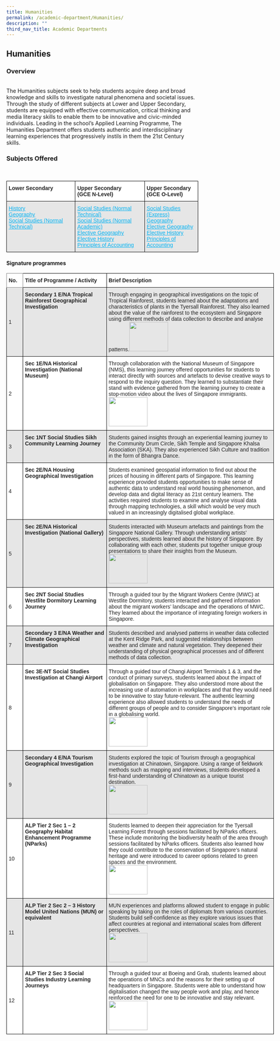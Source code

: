 ```yaml
---
title: Humanities
permalink: /academic-department/Humanities/
description: ""
third_nav_title: Academic Departments
---
```

## Humanities


### Overview
<br>
The Humanities subjects seek to help students acquire deep and broad knowledge and skills to investigate natural phenomena and societal issues. Through the study of different subjects at Lower and Upper Secondary, students are equipped with effective communication, critical thinking and media literacy skills to enable them to be innovative and civic-minded individuals. Leading in the school’s Applied Learning Programme, The Humanities Department offers students authentic and interdisciplinary learning experiences that progressively instils in them the 21st Century skills.

<br>

### Subjects Offered
<br>
<style type="text/css">
.tg  {border-collapse:collapse;border-spacing:0;}
.tg td{border-color:black;border-style:solid;border-width:1px;font-family:Arial, sans-serif;font-size:14px;
  overflow:hidden;padding:10px 5px;word-break:normal;}
.tg th{border-color:black;border-style:solid;border-width:1px;font-family:Arial, sans-serif;font-size:14px;
  font-weight:normal;overflow:hidden;padding:10px 5px;word-break:normal;}
.tg .tg-l2bf{background-color:#FFF;color:#222;font-weight:bold;text-align:left;vertical-align:top}
.tg .tg-xpaf{background-color:#E6E6E6;color:#02B2F2;text-align:left;text-decoration:underline;vertical-align:top}
</style>
<table class="tg">
<thead>
  <tr>
    <th class="tg-l2bf"><span style="font-weight:bold">Lower Secondary</span></th>
    <th class="tg-l2bf"><span style="font-weight:bold">Upper Secondary</span><br><span style="font-weight:bold">(GCE N-Level)</span></th>
    <th class="tg-l2bf"><span style="font-weight:bold">Upper Secondary</span><br><span style="font-weight:bold">(GCE O-Level)</span></th>
  </tr>
</thead>
<tbody>
  <tr>
    <td class="tg-xpaf"><a href="/files/TLS_2021%20History%20Lower%20Secondary%20Syllabus.pdf"><span style="text-decoration:underline;color:#02B2F2;background-color:transparent">History</span></a><br><a href="/files/TLS_2021-geography-syllabus-lower-secondary.pdf"><span style="text-decoration:underline;color:#02B2F2;background-color:transparent">Geography</span></a><br><a href="https://www.moe.gov.sg/-/media/files/secondary/syllabuses-nt/humanities/2020-social-studies-normal-technical-syllabus.pdf?la=en&hash=07043E7404C417133AB30B4A676EA332FF50B2D5%20"><span style="text-decoration:underline;color:#02B2F2;background-color:transparent">Social Studies (Normal Technical)</span></a></td>
    <td class="tg-xpaf"><a href="https://www.moe.gov.sg/-/media/files/secondary/syllabuses-nt/humanities/2020-social-studies-normal-technical-syllabus.pdf?la=en&hash=07043E7404C417133AB30B4A676EA332FF50B2D5%20"><span style="text-decoration:underline;color:#02B2F2;background-color:transparent">Social Studies (Normal Technical)</span></a><br><a href="https://www.moe.gov.sg/-/media/files/secondary/syllabuses/humanities/2016socialstudiesuppersecondaryexpressnormalacademicsyllabus.pdf?la=en&hash=9B08B98776850FA5CD56E5702BFE4B338D449BD4%20"><span style="text-decoration:underline;color:#02B2F2;background-color:transparent">Social Studies (Normal Academic)</span></a><br><a href="/files/TLS_2016socialstudiesuppersecondaryexpressnormalacademicsyllabus.pdf"><span style="text-decoration:underline;color:#02B2F2;background-color:transparent">Elective Geography</span></a><br><a href="/files/TLS_2013geographysyllabusuppersecondary4f5a5c38f22f6eceb9b0ff0000fcc945.pdf"><span style="text-decoration:underline;color:#02B2F2;background-color:transparent">Elective History</span></a><br><a href="/files/TLS_2017historyuppersecondarysyllabus.pdf"><span style="text-decoration:underline;color:#02B2F2;background-color:transparent">Principles of Accounting</span></a></td>
    <td class="tg-xpaf"><a href="https://www.moe.gov.sg/-/media/files/secondary/syllabuses/humanities/2016socialstudiesuppersecondaryexpressnormalacademicsyllabus.pdf?la=en&hash=9B08B98776850FA5CD56E5702BFE4B338D449BD4%20"><span style="text-decoration:underline;color:#02B2F2;background-color:transparent">Social Studies (Express)</span></a><br><a href="https://www.moe.gov.sg/-/media/files/secondary/syllabuses/humanities/2013geographysyllabusuppersecondary4f5a5c38f22f6eceb9b0ff0000fcc945.pdf?la=en&hash=E1759528DC97C94A91039D926737DFF4E44BBF90"><span style="text-decoration:underline;color:#02B2F2;background-color:transparent">Geography</span></a><br><a href="https://www.moe.gov.sg/-/media/files/secondary/syllabuses/humanities/2013geographysyllabusuppersecondary4f5a5c38f22f6eceb9b0ff0000fcc945.pdf?la=en&hash=E1759528DC97C94A91039D926737DFF4E44BBF90%20"><span style="text-decoration:underline;color:#02B2F2;background-color:transparent">Elective Geography</span></a><br><a href="https://www.moe.gov.sg/-/media/files/secondary/syllabuses/humanities/2017historyuppersecondarysyllabus.pdf?la=en&hash=CBBF3EE1C02FADE119EE556415BEA91377AB8488%20"><span style="text-decoration:underline;color:#02B2F2;background-color:transparent">Elective History</span></a><br><a href="https://www.moe.gov.sg/-/media/files/secondary/syllabuses/poa/2020principlesofaccountsexpressnormalacademicsyllabus.pdf?la=en&hash=1B295D1216DD653D6325011D177C7495277E9086%20"><span style="text-decoration:underline;color:#02B2F2;background-color:transparent">Principles of Accounting</span></a></td>
  </tr>
</tbody>
</table>

#### Signature programmes

<style type="text/css">
.tg  {border-collapse:collapse;border-spacing:0;}
.tg td{border-color:black;border-style:solid;border-width:1px;font-family:Arial, sans-serif;font-size:14px;
  overflow:hidden;padding:10px 5px;word-break:normal;}
.tg th{border-color:black;border-style:solid;border-width:1px;font-family:Arial, sans-serif;font-size:14px;
  font-weight:normal;overflow:hidden;padding:10px 5px;word-break:normal;}
.tg .tg-l2bf{background-color:#FFF;color:#222;font-weight:bold;text-align:left;vertical-align:top}
.tg .tg-h5mn{background-color:#E6E6E6;color:#222;text-align:left;vertical-align:middle}
.tg .tg-xyrl{background-color:#E6E6E6;color:#222;text-align:left;vertical-align:top}
.tg .tg-0f6e{background-color:#FFF;border-color:inherit;color:#222;font-weight:bold;text-align:left;vertical-align:top}
.tg .tg-rs0e{background-color:#E6E6E6;color:#222;font-weight:bold;text-align:left;vertical-align:top}
.tg .tg-1ppo{background-color:#FFF;color:#222;text-align:left;vertical-align:middle}
.tg .tg-tsok{background-color:#FFF;color:#222;text-align:left;vertical-align:top}
</style>
<table class="tg" style="undefined;table-layout: fixed; width: 703px">
<colgroup>
<col style="width: 43px">
<col style="width: 220px">
<col style="width: 440px">
</colgroup>
<thead>
  <tr>
    <th class="tg-0f6e"><span style="font-weight:bold">No.</span></th>
    <th class="tg-l2bf"><span style="font-weight:bold">Title of Programme / Activity</span></th>
    <th class="tg-l2bf"><span style="font-weight:bold">Brief Description</span></th>
  </tr>
</thead>
<tbody>
  <tr>
    <td class="tg-h5mn">1</td>
    <td class="tg-rs0e"><span style="font-weight:bold">Secondary 1 E/NA Tropical Rainforest Geographical Investigation</span></td>
    <td class="tg-xyrl"><span style="font-weight:400">Through engaging in geographical investigations on the topic of Tropical Rainforest, students learned about the adaptations and characteristics of plants in the Tyersall Rainforest. They also learned about the value of the rainforest to the ecosystem and Singapore using different methods of data collection to describe and analyse patterns.</span><img src="https://tanglinsec.moe.edu.sg/wp-content/uploads/2020/02/1a-GI-4-300x225.jpg" width="102" height="77"></td>
  </tr>
  <tr>
    <td class="tg-1ppo">2</td>
    <td class="tg-l2bf"><span style="font-weight:bold">Sec 1E/NA Historical Investigation (National Museum)</span></td>
    <td class="tg-tsok"><span style="font-weight:400">Through collaboration with the National Museum of Singapore (NMS), this learning journey offered opportunities for students to interact directly with sources and artefacts to devise creative ways to respond to the inquiry question. They learned to substantiate their stand with evidence gathered from the learning journey to create a stop-motion video about the lives of Singapore immigrants.</span><br><img src="https://tanglinsec.moe.edu.sg/wp-content/uploads/2020/02/2a-NMS-01-300x225.jpg" width="102" height="77"></td>
  </tr>
  <tr>
    <td class="tg-h5mn">3</td>
    <td class="tg-rs0e"><span style="font-weight:bold">Sec 1NT Social Studies Sikh Community Learning Journey</span></td>
    <td class="tg-xyrl"><span style="font-weight:400">Students gained insights through an experiential learning journey to the Community Drum Circle, Sikh Temple and Singapore Khalsa Association (SKA). They also experienced Sikh Culture and tradition in the form of Bhangra Dance.</span></td>
  </tr>
  <tr>
    <td class="tg-1ppo">4</td>
    <td class="tg-l2bf"><span style="font-weight:bold">Sec 2E/NA Housing Geographical Investigation</span></td>
    <td class="tg-tsok"><span style="font-weight:400">Students examined geospatial information to find out about the prices of housing in different parts of Singapore. This learning experience provided students opportunities to make sense of authentic data to understand real world housing phenomenon, and develop data and digital literacy as 21st</span> <span style="font-weight:400">century learners.  The activities required students to examine and analyse visual data through mapping technologies, a skill which would be very much valued in an increasingly digitalised global workplace.</span></td>
  </tr>
  <tr>
    <td class="tg-h5mn">5</td>
    <td class="tg-rs0e"><span style="font-weight:bold">Sec 2E/NA Historical Investigation (National Gallery)</span></td>
    <td class="tg-xyrl"><span style="font-weight:400">Students interacted with Museum artefacts and paintings from the Singapore National Gallery. Through understanding artists’ perspectives, students learned about the history of Singapore. By collaborating with each other, students put together unique group presentations to share their insights from the Museum.</span><br><img src="https://tanglinsec.moe.edu.sg/wp-content/uploads/2020/02/5a-National-Gallery-300x225.jpeg" width="102" height="77"></td>
  </tr>
  <tr>
    <td class="tg-1ppo">6</td>
    <td class="tg-l2bf"><span style="font-weight:bold">Sec 2NT Social Studies Westlite Dormitory Learning Journey</span></td>
    <td class="tg-tsok"><span style="font-weight:400">Through a guided tour by the Migrant Workers Centre (MWC) at Westlite Dormitory, students interacted and gathered information about the migrant workers’ landscape and the operations of MWC. They learned about the importance of integrating foreign workers in Singapore.</span></td>
  </tr>
  <tr>
    <td class="tg-h5mn">7</td>
    <td class="tg-rs0e"><span style="font-weight:bold">Secondary 3 E/NA Weather and Climate Geographical Investigation</span></td>
    <td class="tg-xyrl"><span style="font-weight:400">Students described and analysed patterns in weather data collected at the Kent Ridge Park, and suggested relationships between weather and climate and natural vegetation. They deepened their understanding of physical geographical processes and of different methods of data collection.</span></td>
  </tr>
  <tr>
    <td class="tg-1ppo">8</td>
    <td class="tg-l2bf"><span style="font-weight:bold">Sec 3E-NT Social Studies Investigation at Changi Airport</span></td>
    <td class="tg-tsok"><span style="font-weight:400">Through a guided tour of Changi Airport Terminals 1 &amp; 3, and the conduct of primary surveys, students learned about the impact of globalisation on Singapore. They also understood more about the increasing use of automation in workplaces and that they would need to be innovative to stay future-relevant. The authentic learning experience also allowed students to understand the needs of different groups of people and to consider Singapore’s important role in a globalising world.</span><br><img src="https://tanglinsec.moe.edu.sg/wp-content/uploads/2020/02/8a-Changi-Airport-LJ-01-300x225.jpg" width="102" height="77"></td>
  </tr>
  <tr>
    <td class="tg-h5mn">9</td>
    <td class="tg-rs0e"><span style="font-weight:bold">Secondary 4 E/NA Tourism Geographical Investigation</span></td>
    <td class="tg-xyrl"><span style="font-weight:400">Students explored the topic of Tourism through a geographical investigation at Chinatown, Singapore. Using a range of fieldwork methods such as mapping and interviews, students developed a first-hand understanding of Chinatown as a unique tourist destination.</span><br><img src="https://tanglinsec.moe.edu.sg/wp-content/uploads/2020/02/9a-GI1a-Chinatown-300x225.jpg" width="102" height="77"></td>
  </tr>
  <tr>
    <td class="tg-1ppo">10</td>
    <td class="tg-l2bf"><span style="font-weight:bold">ALP Tier 2 Sec 1 – 2 Geography Habitat Enhancement Programme (NParks)</span></td>
    <td class="tg-tsok"><span style="font-weight:400">Students learned to deepen their appreciation for the Tyersall Learning Forest through sessions facilitated by NParks officers. These include monitoring the biodiversity health of the area through sessions facilitated by NParks officers. Students also learned how they could contribute to the conservation of Singapore’s natural heritage and were introduced to career options related to green spaces and the environment.</span><br><img src="https://tanglinsec.moe.edu.sg/wp-content/uploads/2020/02/10b-Geography-Habitat-Enhancement-Programme-300x225.jpeg" width="102" height="77"></td>
  </tr>
  <tr>
    <td class="tg-h5mn">11</td>
    <td class="tg-rs0e"><span style="font-weight:bold">ALP Tier 2 Sec 2 – 3 History Model United Nations (MUN) or equivalent</span></td>
    <td class="tg-xyrl"><span style="font-weight:400">MUN experiences and platforms allowed student to engage in public speaking by taking on the roles of diplomats from various countries. Students build self-confidence as they explore various issues that affect countries at regional and international scales from different perspectives.</span><br><img src="https://tanglinsec.moe.edu.sg/wp-content/uploads/2020/02/11a-MUN-01-300x225.jpg" width="102" height="77"></td>
  </tr>
  <tr>
    <td class="tg-1ppo">12</td>
    <td class="tg-l2bf"><span style="font-weight:bold">ALP Tier 2 Sec 3 Social Studies Industry Learning Journeys</span></td>
    <td class="tg-tsok"><span style="font-weight:400">Through a guided tour at Boeing and Grab, students learned about the operations of MNCs and the reasons for their setting up of headquarters in Singapore. Students were able to understand how digitalisation changed the way people work and play, and hence reinforced the need for one to be innovative and stay relevant.</span><br><img src="https://tanglinsec.moe.edu.sg/wp-content/uploads/2020/02/Grab-LJ-2019-300x225.jpg" width="102" height="77"><br> </td>
  </tr>
</tbody>
</table>